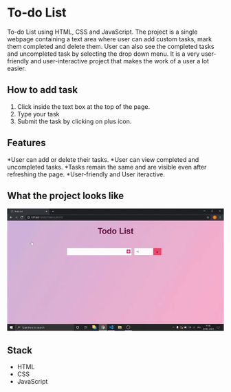 # To-do List
To-do List using HTML, CSS and JavaScript.
The project is a single webpage containing a text area where user can add custom tasks, mark them completed and delete them.
User can also see the completed tasks and uncompleted task by selecting the drop down menu.
It is a very user-friendly and user-interactive project that makes the work of a user a lot easier.

## How to add task
1. Click inside the text box at the top of the page. 
2. Type your task
3. Submit the task by clicking on plus icon.

## Features
*User can add or delete their tasks.
*User can view completed and uncompleted tasks.
*Tasks remain the same and are visible even after refreshing the page.
*User-friendly and User iteractive.

## What the project looks like
![to-do list page](https://github.com/sejalxz/To-do-List/blob/main/media/To-do-List.gif)

## Stack
- HTML
- CSS
- JavaScript
